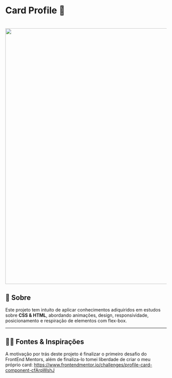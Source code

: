 

<h1>
  Card Profile 🎫
</h1>

<h1>
  <img src="Assets_for_readme/CardGif.gif" width="800">
</h1>

## 📔 Sobre

Este projeto tem intuito de aplicar conhecimentos adiquiridos em estudos sobre **CSS & HTML**, abordando animações, design, responsividade, posicionamento e respiração de elementos com flex-box.

----

## 👨‍🎓 Fontes & Inspirações

A motivação por trás deste projeto é finalizar o primeiro desafio do FrontEnd Mentors, além de finaliza-lo tomei liberdade de criar o meu próprio card: https://www.frontendmentor.io/challenges/profile-card-component-cfArpWshJ